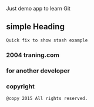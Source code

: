 Just demo app to learn Git
## simple Heading
	Quick fix to show stash example
	
### 2004 traning.com


### for another developer

### copyright
	@copy 2015 All rights reserved.